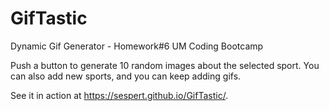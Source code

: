 # GifTastic
Dynamic Gif Generator - Homework#6 UM Coding Bootcamp

Push a button to generate 10 random images about the selected sport. You can also add new sports, and you can keep adding gifs.

See it in action at  https://sespert.github.io/GifTastic/.
